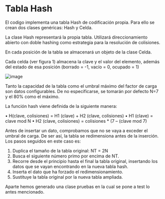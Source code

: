 # Tabla Hash

El codigo implementa una tabla Hash de codificación propia. Para ello se crean dos clases genéricas: Hash y Celda. 

La clase Hash representará la propia tabla. Utilizará direccionamiento abierto con doble hashing como estrategia para la resolución de colisiones. 

En cada posición de la tabla se almacenará un objeto de la clase Celda. 

Cada celda (ver figura 1) almacena la clave y el valor del elemento, además del estado de esa posición (borrado = -1, vacío = 0, ocupado = 1)

![image](https://user-images.githubusercontent.com/88946644/232522759-f271ecfd-7654-45f7-9525-318a1dca9085.png)

Tanto la capacidad de la tabla como el umbral máximo del factor de carga son datos configurables. De no especificarse, se tomarán por defecto N=7 y el 80% como el
máximo.

La función hash viene definida de la siguiente manera:

• H(clave, colisiones) = H1 (clave) + H2 (clave, colisiones)
• H1 (clave) = clave mod N
• H2 (clave, colisiones) = colisiones * (7 – (clave mod 7)

Antes de insertar un dato, comprobamos que no se vaya a exceder el umbral de carga. De ser así, la tabla se redimensiona antes de la inserción. 
Los pasos seguidos en este caso es:

1. Duplica el tamaño de la tabla original: NT = 2N
2. Busca el siguiente número primo por encima de NT.
3. Recorre desde el principio hasta el final la tabla original, insertando los datos que se vayan encontrando en la nueva tabla hash.
4. Inserta el dato que ha forzado el redimensionamiento.
5. Sustituye la tabla original por la nueva tabla ampliada.

Aparte hemos generado una clase pruebas en la cual se pone a test lo antes mencionado.
